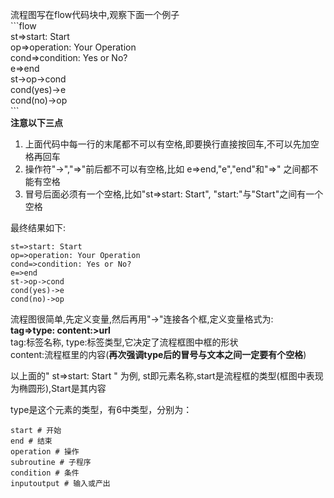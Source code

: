 流程图写在flow代码块中,观察下面一个例子  
\`\`\`flow  
st=>start: Start  
op=>operation: Your Operation  
cond=>condition: Yes or No?  
e=>end  
st->op->cond  
cond(yes)->e  
cond(no)->op  
\`\`\`  
**注意以下三点**  
1. 上面代码中每一行的末尾都不可以有空格,即要换行直接按回车,不可以先加空格再回车  
2. 操作符"-\>","=\>"前后都不可以有空格,比如 e=\>end,"e","end"和"=\>" 之间都不能有空格
3. 冒号后面必须有一个空格,比如"st=\>start: Start", "start:"与"Start"之间有一个空格  
 

最终结果如下:  
```flow
st=>start: Start
op=>operation: Your Operation
cond=>condition: Yes or No?
e=>end
st->op->cond
cond(yes)->e
cond(no)->op
```  
流程图很简单,先定义变量,然后再用"-\>"连接各个框,定义变量格式为:  
**tag=>type: content:>url**  
tag:标签名称, type:标签类型,它决定了流程框图中框的形状  
content:流程框里的内容(**再次强调type后的冒号与文本之间一定要有个空格**)  

以上面的" st=>start: Start " 为例, st即元素名称,start是流程框的类型(框图中表现为椭圆形),Start是其内容  

type是这个元素的类型，有6中类型，分别为：

    start # 开始
    end # 结束
    operation # 操作
    subroutine # 子程序
    condition # 条件
    inputoutput # 输入或产出

